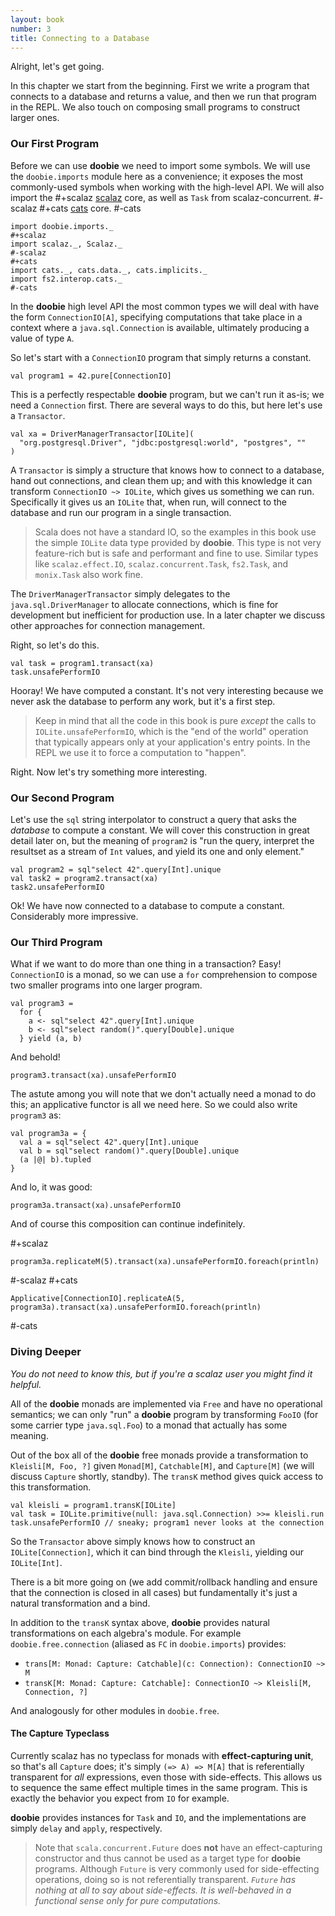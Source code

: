 ```yaml
---
layout: book
number: 3
title: Connecting to a Database
---
```


Alright, let's get going.

In this chapter we start from the beginning. First we write a program that connects to a database and returns a value, and then we run that program in the REPL. We also touch on composing small programs to construct larger ones.

### Our First Program

Before we can use **doobie** we need to import some symbols. We will use the `doobie.imports` module here as a convenience; it exposes the most commonly-used symbols when working with the high-level API. We will also import the 
#+scalaz
[scalaz](https://github.com/scalaz/scalaz) core, as well as `Task` from scalaz-concurrent.
#-scalaz
#+cats
[cats](https://github.com/typelevel/cats) core.
#-cats

```tut:silent
import doobie.imports._
#+scalaz
import scalaz._, Scalaz._
#-scalaz
#+cats
import cats._, cats.data._, cats.implicits._
import fs2.interop.cats._
#-cats
```

In the **doobie** high level API the most common types we will deal with have the form `ConnectionIO[A]`, specifying computations that take place in a context where a `java.sql.Connection` is available, ultimately producing a value of type `A`.

So let's start with a `ConnectionIO` program that simply returns a constant.

```tut
val program1 = 42.pure[ConnectionIO]
```

This is a perfectly respectable **doobie** program, but we can't run it as-is; we need a `Connection` first. There are several ways to do this, but here let's use a `Transactor`.

```tut:silent
val xa = DriverManagerTransactor[IOLite](
  "org.postgresql.Driver", "jdbc:postgresql:world", "postgres", ""
)
```

A `Transactor` is simply a structure that knows how to connect to a database, hand out connections, and clean them up; and with this knowledge it can transform `ConnectionIO ~> IOLite`, which gives us something we can run. Specifically it gives us an `IOLite` that, when run, will connect to the database and run our program in a single transaction.

> Scala does not have a standard IO, so the examples in this book use the simple `IOLite` data type provided by **doobie**. This type is not very feature-rich but is safe and performant and fine to use. Similar types like `scalaz.effect.IO`, `scalaz.concurrent.Task`, `fs2.Task`, and `monix.Task` also work fine.

The `DriverManagerTransactor` simply delegates to the `java.sql.DriverManager` to allocate connections, which is fine for development but inefficient for production use. In a later chapter we discuss other approaches for connection management.

Right, so let's do this.

```tut
val task = program1.transact(xa)
task.unsafePerformIO
```

Hooray! We have computed a constant. It's not very interesting because we never ask the database to perform any work, but it's a first step.

> Keep in mind that all the code in this book is pure *except* the calls to `IOLite.unsafePerformIO`, which is the "end of the world" operation that typically appears only at your application's entry points. In the REPL we use it to force a computation to "happen".

Right. Now let's try something more interesting.

### Our Second Program

Let's use the `sql` string interpolator to construct a query that asks the *database* to compute a constant. We will cover this construction in great detail later on, but the meaning of `program2` is "run the query, interpret the resultset as a stream of `Int` values, and yield its one and only element."

```tut
val program2 = sql"select 42".query[Int].unique
val task2 = program2.transact(xa)
task2.unsafePerformIO
```

Ok! We have now connected to a database to compute a constant. Considerably more impressive. 


### Our Third Program

What if we want to do more than one thing in a transaction? Easy! `ConnectionIO` is a monad, so we can use a `for` comprehension to compose two smaller programs into one larger program.

```tut:silent
val program3 = 
  for {
    a <- sql"select 42".query[Int].unique
    b <- sql"select random()".query[Double].unique
  } yield (a, b)
```

And behold!

```tut
program3.transact(xa).unsafePerformIO
```

The astute among you will note that we don't actually need a monad to do this; an applicative functor is all we need here. So we could also write `program3` as:

```tut:silent
val program3a = {
  val a = sql"select 42".query[Int].unique
  val b = sql"select random()".query[Double].unique
  (a |@| b).tupled
}
```

And lo, it was good:

```tut
program3a.transact(xa).unsafePerformIO
```

And of course this composition can continue indefinitely.

#+scalaz
```tut
program3a.replicateM(5).transact(xa).unsafePerformIO.foreach(println)
```
#-scalaz
#+cats
```tut
Applicative[ConnectionIO].replicateA(5, program3a).transact(xa).unsafePerformIO.foreach(println)
```
#-cats

### Diving Deeper

*You do not need to know this, but if you're a scalaz user you might find it helpful.*

All of the **doobie** monads are implemented via `Free` and have no operational semantics; we can only "run" a **doobie** program by transforming `FooIO` (for some carrier type `java.sql.Foo`) to a monad that actually has some meaning. 

Out of the box all of the **doobie** free monads provide a transformation to `Kleisli[M, Foo, ?]` given `Monad[M]`, `Catchable[M]`, and `Capture[M]` (we will discuss `Capture` shortly, standby). The `transK` method gives quick access to this transformation.

```tut
val kleisli = program1.transK[IOLite] 
val task = IOLite.primitive(null: java.sql.Connection) >>= kleisli.run
task.unsafePerformIO // sneaky; program1 never looks at the connection
```

So the `Transactor` above simply knows how to construct an `IOLite[Connection]`, which it can bind through the `Kleisli`, yielding our `IOLite[Int]`.

There is a bit more going on (we add commit/rollback handling and ensure that the connection is closed in all cases) but fundamentally it's just a natural transformation and a bind.

In addition to the `transK` syntax above, **doobie** provides natural transformations on each algebra's module. For example `doobie.free.connection` (aliased as `FC` in `doobie.imports`) provides:

- `trans[M: Monad: Capture: Catchable](c: Connection): ConnectionIO ~> M`
- `transK[M: Monad: Capture: Catchable]: ConnectionIO ~> Kleisli[M, Connection, ?]`

And analogously for other modules in `doobie.free`.


#### The Capture Typeclass

Currently scalaz has no typeclass for monads with **effect-capturing unit**, so that's all `Capture` does; it's simply `(=> A) => M[A]` that is referentially transparent for *all* expressions, even those with side-effects. This allows us to sequence the same effect multiple times in the same program. This is exactly the behavior you expect from `IO` for example. 

**doobie** provides instances for `Task` and `IO`, and the implementations are simply `delay` and `apply`, respectively.

> Note that `scala.concurrent.Future` does **not** have an effect-capturing constructor and thus cannot be used as a target type for **doobie** programs. Although `Future` is very commonly used for side-effecting operations, doing so is not referentially transparent. *`Future` has nothing at all to say about side-effects. It is well-behaved in a functional sense only for pure computations.*

